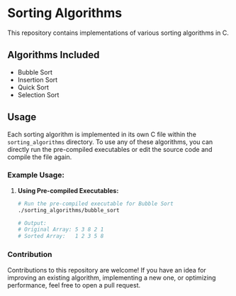 # Sorting Algorithms

This repository contains implementations of various sorting algorithms in C.

## Algorithms Included

- Bubble Sort
- Insertion Sort
- Quick Sort
- Selection Sort

## Usage

Each sorting algorithm is implemented in its own C file within the `sorting_algorithms` directory. To use any of these algorithms, you can directly run the pre-compiled executables or edit the source code and compile the file again.

### Example Usage:

1. **Using Pre-compiled Executables:**

   ```bash
   # Run the pre-compiled executable for Bubble Sort
   ./sorting_algorithms/bubble_sort

   # Output:
   # Original Array: 5 3 8 2 1
   # Sorted Array:   1 2 3 5 8

### Contribution
Contributions to this repository are welcome! If you have an idea for improving an existing algorithm, implementing a new one, or optimizing performance, feel free to open a pull request.
